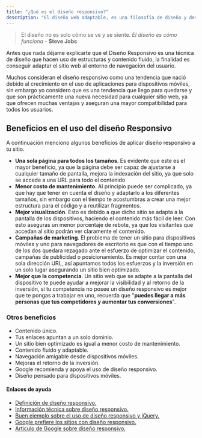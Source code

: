 ```yaml
---
title: "¿Qué es el diseño responsivo?"
description: "El diseño web adaptable, es una filosofía de diseño y desarrollo cuyo objetivo es adaptar la apariencia de las páginas web al dispositivo que se esté utilizando para visitarlas."
---
```


> El diseño no es solo cómo se ve y se siente. _El diseño es cómo funciona_ - **Steve Jobs**

Antes que nada déjame explicarte que el Diseño Responsivo es una técnica de diseño que hacen uso de estructuras y contenido fluido, la finalidad es conseguir adaptar el sitio web al entorno de navegación del usuario.

Muchos consideran el diseño responsivo como una tendencia que nació debido al crecimiento en el uso de aplicaciones para dispositivos móviles, sin embargo yo considero que es una tendencia que llego para quedarse y que son prácticamente una nueva necesidad para cualquier sitio web, ya que ofrecen muchas ventajas y aseguran una mayor compatibilidad para todos los usuarios.

## Beneficios en el uso del diseño Responsivo

A continuación menciono algunos beneficios de aplicar diseño responsivo a tu sitio.

- **Una sola página para todos los tamaños**. Es evidente que este es el mayor beneficio, ya que la página debe ser capaz de ajustarse a cualquier tamaño de pantalla, mejora la indexación del sitio, ya que solo se accede a una URL para todo el contenido
- **Menor costo de mantenimiento**. Al principio puede ser complicado, ya que hay que tener en cuenta el diseño y adaptarlo a los diferentes tamaños, sin embargo con el tiempo te acostumbras a crear una mejor estructura para el código y a reutilizar fragmentos.
- **Mejor visualización**. Esto es debido a que dicho sitio se adapta a la pantalla de los dispositivos, haciendo el contenido más fácil de leer. Con esto aseguras un menor porcentaje de rebote, ya que los visitantes que accedan al sitio podrán ver claramente el contenido.
- **Campañas de marketing**. El problema de tener un sitio para dispositivos móviles y uno para navegadores de escritorio es que con el tiempo uno de los dos quedara rezagado ante el esfuerzo de optimizar el contenido, campañas de publicidad o posicionamiento. Es mejor contar con una sola dirección URL, así apuntamos todos los esfuerzos y la inversión en un solo lugar asegurando un sitio bien optimizado.
- **Mejor que la competencia**. Un sitio web que se adapte a la pantalla del dispositivo te puede ayudar a mejorar la visibilidad y al retorno de la inversión, si tu competencia no posee un diseño responsivo es mejor que te pongas a trabajar en uno, recuerda que "**puedes llegar a más personas que tus competidores y aumentar tus conversiones**".

### Otros beneficios

- Contenido único.
- Tus enlaces apuntan a un solo dominio.
- Un sitio bien optimizado es igual a menor costo de mantenimiento.
- Contenido fluido y adaptable.
- Navegación amigable desde dispositivos móviles.
- Mejoras el retorno de la inversión.
- Google recomienda y apoya el uso de diseño responsivo.
- Diseño pensado para dispositivos móviles.

#### Enlaces de ayuda

- [Definición de diseño responsivo.](http://es.wikipedia.org/wiki/Dise%C3%B1o_web_adaptable "Diseño responsivo según Wikipedia")
- [Información técnica sobre diseño responsivo.](https://developer.mozilla.org/es/docs/Web_Development/Mobile/Dise%C3%B1o_responsivo "Mozilla Web Development Docs")
- [Buen ejemplo sobre el uso de diseño responsivo y jQuery.](http://www.ibm.com/developerworks/ssa/library/mo-jquery-responsive-design/ "IBM DeveloperWorks")
- [Google prefiere los sitios con diseño responsivo.](http://www.puromarketing.com/10/16926/prefiere-sitios-diseno-responsivo.html "Puro Marketing")
- [Articulo de Google sobre diseño responsivo.](https://developers.google.com/webmasters/smartphone-sites/ "Google Developers")
